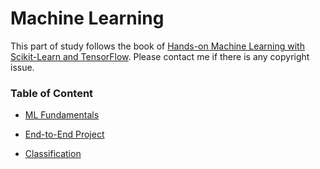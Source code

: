 # Machine Learning

This part of study follows the book of [Hands-on Machine Learning with Scikit-Learn and TensorFlow](http://shop.oreilly.com/product/0636920052289.do). Please contact me if there is any copyright issue.

### Table of Content

- [ML Fundamentals](ML_fundamentals) 

- [End-to-End Project](end-to-end_project)

- [Classification](classification)

